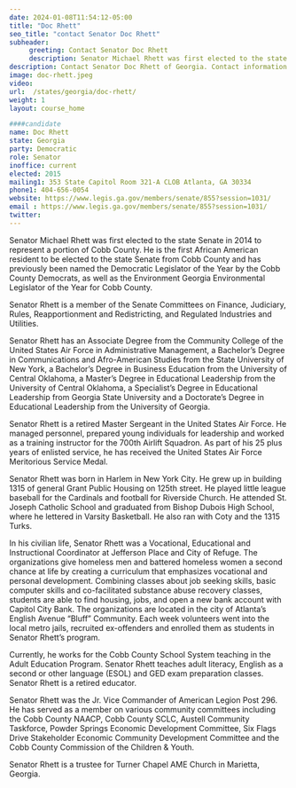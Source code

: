 ```yaml
---
date: 2024-01-08T11:54:12-05:00
title: "Doc Rhett"
seo_title: "contact Senator Doc Rhett"
subheader:
     greeting: Contact Senator Doc Rhett
     description: Senator Michael Rhett was first elected to the state Senate in 2014 to represent a portion of Cobb County. He is the first African American resident to be elected to the state Senate from Cobb County and has previously been named the Democratic Legislator of the Year by the Cobb County Democrats, as well as the Environment Georgia Environmental Legislator of the Year for Cobb County.
description: Contact Senator Doc Rhett of Georgia. Contact information for Doc Rhett includes email address, phone number, and mailing address.
image: doc-rhett.jpeg
video:
url:  /states/georgia/doc-rhett/
weight: 1
layout: course_home

####candidate
name: Doc Rhett
state: Georgia
party: Democratic
role: Senator
inoffice: current
elected: 2015
mailing1: 353 State Capitol Room 321-A CLOB Atlanta, GA 30334
phone1: 404-656-0054
website: https://www.legis.ga.gov/members/senate/855?session=1031/
email : https://www.legis.ga.gov/members/senate/855?session=1031/
twitter:
---
```


Senator Michael Rhett was first elected to the state Senate in 2014 to represent a portion of Cobb County. He is the first African American resident to be elected to the state Senate from Cobb County and has previously been named the Democratic Legislator of the Year by the Cobb County Democrats, as well as the Environment Georgia Environmental Legislator of the Year for Cobb County.

Senator Rhett is a member of the Senate Committees on Finance, Judiciary, Rules, Reapportionment and Redistricting, and Regulated Industries and Utilities.

Senator Rhett has an Associate Degree from the Community College of the United States Air Force in Administrative Management, a Bachelor’s Degree in Communications and Afro-American Studies from the State University of New York, a Bachelor’s Degree in Business Education from the University of Central Oklahoma, a Master’s Degree in Educational Leadership from the University of Central Oklahoma, a Specialist’s Degree in Educational Leadership from Georgia State University and a Doctorate’s Degree in Educational Leadership from the University of Georgia.

Senator Rhett is a retired Master Sergeant in the United States Air Force. He managed personnel, prepared young individuals for leadership and worked as a training instructor for the 700th Airlift Squadron. As part of his 25 plus years of enlisted service, he has received the United States Air Force Meritorious Service Medal.

Senator Rhett was born in Harlem in New York City. He grew up in building 1315 of general Grant Public Housing on 125th street. He played little league baseball for the Cardinals and football for Riverside Church. He attended St. Joseph Catholic School and graduated from Bishop Dubois High School, where he lettered in Varsity Basketball. He also ran with Coty and the 1315 Turks.

In his civilian life, Senator Rhett was a Vocational, Educational and Instructional Coordinator at Jefferson Place and City of Refuge. The organizations give homeless men and battered homeless women a second chance at life by creating a curriculum that emphasizes vocational and personal development. Combining classes about job seeking skills, basic computer skills and co-facilitated substance abuse recovery classes, students are able to find housing, jobs, and open a new bank account with Capitol City Bank. The organizations are located in the city of Atlanta’s English Avenue “Bluff” Community. Each week volunteers went into the local metro jails, recruited ex-offenders and enrolled them as students in Senator Rhett’s program.

Currently, he works for the Cobb County School System teaching in the Adult Education Program. Senator Rhett teaches adult literacy, English as a second or other language (ESOL) and GED exam preparation classes. Senator Rhett is a retired educator.

Senator Rhett was the Jr. Vice Commander of American Legion Post 296. He has served as a member on various community committees including the Cobb County NAACP, Cobb County SCLC, Austell Community Taskforce, Powder Springs Economic Development Committee, Six Flags Drive Stakeholder Economic Community Development Committee and the Cobb County Commission of the Children & Youth.

Senator Rhett is a trustee for Turner Chapel AME Church in Marietta, Georgia.
